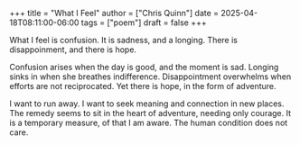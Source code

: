 +++
title = "What I Feel"
author = ["Chris Quinn"]
date = 2025-04-18T08:11:00-06:00
tags = ["poem"]
draft = false
+++

What I feel is confusion. It is sadness, and a longing. There is disappoinment, and there is hope.

Confusion arises when the day is good, and the moment is sad. Longing sinks in when she breathes
indifference. Disappointment overwhelms when efforts are not reciprocated. Yet there is hope,
in the form of adventure.

I want to run away. I want to seek meaning and connection in new places. The remedy seems to sit in
the heart of adventure, needing only courage. It is a temporary measure, of that I am aware. The
human condition does not care.
